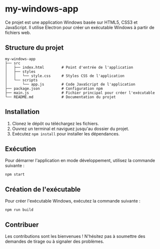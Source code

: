 # my-windows-app

Ce projet est une application Windows basée sur HTML5, CSS3 et JavaScript. Il utilise Electron pour créer un exécutable Windows à partir de fichiers web.

## Structure du projet

```vscode
my-windows-app
├── src
│   ├── index.html        # Point d'entrée de l'application
│   ├── styles
│   │   └── style.css     # Styles CSS de l'application
│   └── scripts
│       └── app.js        # Code JavaScript de l'application
├── package.json          # Configuration npm
├── main.js               # Fichier principal pour créer l'exécutable
└── README.md             # Documentation du projet
```

## Installation

1. Clonez le dépôt ou téléchargez les fichiers.
2. Ouvrez un terminal et naviguez jusqu'au dossier du projet.
3. Exécutez `npm install` pour installer les dépendances.

## Exécution

Pour démarrer l'application en mode développement, utilisez la commande suivante :

```shell
npm start
```

## Création de l'exécutable

Pour créer l'exécutable Windows, exécutez la commande suivante :

```shell
npm run build
```

## Contribuer

Les contributions sont les bienvenues ! N'hésitez pas à soumettre des demandes de tirage ou à signaler des problèmes.
